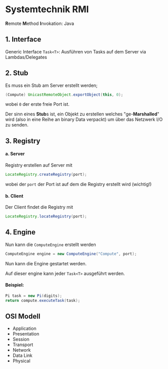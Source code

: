 # Systemtechnik RMI
**R**emote **M**ethod **I**nvokation: Java

## 1. Interface
Generic Interface `Task<T>`: Ausführen von Tasks auf dem Server via Lambdas/Delegates

## 2. Stub
Es muss ein Stub am Server erstellt werden;
```java
(Compute) UnicastRemoteObject.exportObject(this, 0);
```
wobei `0` der erste freie Port ist.

Der sinn eines **Stub**s ist, ein Objekt zu erstellen welches "ge-**Marshalled**" wird (also in eine Reihe an binary Data verpackt) um über das Netzwerk I/O zu senden.

## 3. Registry
#### a. Server
Registry erstellen auf Server mit
```java
LocateRegistry.createRegistry(port);
```
wobei der `port` der Port ist auf dem die Registry erstellt wird (wichtig!)
    
#### b. Client
Der Client findet die Registry mit
```java
LocateRegistry.locateRegistry(port);
```
    
## 4. Engine
Nun kann die `ComputeEngine` erstellt werden
```java
ComputeEngine engine = new ComputeEngine("Compute", port);
```
Nun kann die Engine gestartet werden.

Auf dieser engine kann jeder `Task<T>` ausgeführt werden.
#### Beispiel: 
```java
Pi task = new Pi(digits);   
return compute.executeTask(task);
``` 



## OSI Modell
* Application
* Presentation
* Session
* Transport
* Network
* Data Link
* Physical

